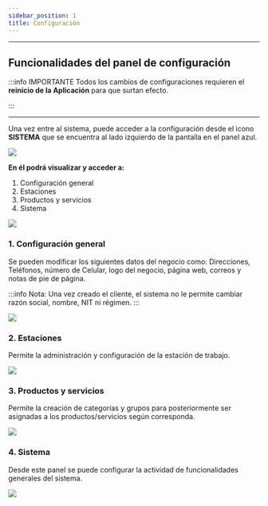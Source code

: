 ```yaml
---
sidebar_position: 1
title: Configuración
---
```


---

## Funcionalidades del panel de configuración

:::info IMPORTANTE Todos los cambios de configuraciones requieren el **reinicio de la Aplicación** para que surtan efecto.

:::

---

Una vez entre al sistema, puede acceder a la configuración desde el icono **SISTEMA** que se encuentra al lado izquierdo de la pantalla en el panel azul.

![](/img/configuracion/menu_principal-sistema.png)

**En él podrá visualizar y acceder a:**

1.  Configuración general
2.  Estaciones
3.  Productos y servicios
4.  Sistema

![](/img/configuracion/opciones_configuracion.png)

### 1\. Configuración general

Se pueden modificar los siguientes datos del negocio como: Direcciones, Teléfonos, número de Celular, logo del negocio, página web, correos y notas de pie de página.

:::info Nota:
Una vez creado el cliente, el sistema no le permite cambiar razón social, nombre, NIT ni régimen.
:::

![](/img/configuracion/configuracion_general_sistema.png)

### 2\. Estaciones

Permite la administración y configuración de la estación de trabajo.

![](/img/configuracion/configuracion_estacion_1.png)

### 3\. Productos y servicios

Permite la creación de categorías y grupos para posteriormente ser asignadas a los productos/servicios según corresponda.

![](/img/configuracion/configuracion_categorias_productos.png)

### 4\. Sistema

Desde este panel se puede configurar la actividad de funcionalidades generales del sistema.

![](/img/configuracion/configuracion_sistema.png)
